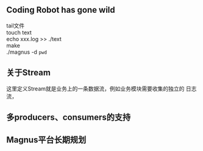 ## Coding Robot has gone wild

tail文件    
touch text    
echo xxx.log >> ./text    
make    
./magnus -d `pwd`    

## 关于Stream
这里定义Stream就是业务上的一条数据流，例如业务模块需要收集的独立的
日志流，


## 多producers、consumers的支持



## Magnus平台长期规划

